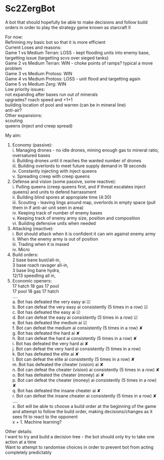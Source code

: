 # Sc2ZergBot
A bot that should hopefully be able to make decisions and follow build orders in order to play the strategy game known as starcraft II

For now:<br />
  Refinining my basic bot so that it is more efficient<br />
  Current Loses and reasons:  <br  />
    Game 1 vs Medium Terran: LOSS - kept flooding units into enemy base, targetting issue (targetting scvs over sieged tanks)<br  />
    Game 2 vs Medium Terran: WIN - choke points of ramps? typical a move problem<br  />
    Game 3 vs Medium Protoss: WIN<br  />
    Game 4 vs Medium Protoss: LOSS - unit flood and targetting again<br  />
    Game 5 vs Medium Zerg: WIN<br  />
  Low priority issues:<br  />
    not expanding after bases run out of minerals<br  />
    upgrades? roach speed and +1+1<br  />
    building location of pool and warren (can be in mineral line)<br  />
    anti-air?<br  />
  Other expansions:<br  />
    scouting<br  />
    queens (inject and creep spread)<br  />
  

My aim:<br />
  1. Economy (passive):<br />
    i. Managing drones - no idle drones, mining enough gas to mineral ratio, oversatured bases<br />
    ii.  Building drones until it reaches the wanted number of drones<br />
    iii. Building overlords to meet future supply demand in 18 seconds<br />
    iv. Constantly injecting with inject queens<br />
    v. Spreading creep with creep queens<br />
  2. Defense and vision (some passive, some reactive):<br />
    i. Pulling queens (creep queens first, and if threat escalates inject queens) and units to defend harrassment<br />
    ii. Building blind spores at appropiate time (4:30)<br />
    iii. Scouting - leaving lings around map, overlords in empty space (pull them in if anti-air unit seen in area)<br />
    iv. Keeping track of number of enemy bases<br />
    v. Keeping track of enemy army size, position and composition<br />
    vi. Building defensive units when needed<br />
  3. Attacking (reactive):<br />
    i. Bot should attack when it is confident it can win against enemy army<br />
    ii. When the enemy army is out of position<br />
    iii. Trading when it is maxed<br />
    iv. Micro<br />
  4. Build orders:<br />
    2 base bane bust/all-in,<br />
    3 base roach ravager all-in, <br />
    3 base ling bane hydra, <br />
    12/13 speedling all in, <br />
  5. Economic openers:<br />
    17 hatch 18 gas 17 pool<br />
    17 pool 18 gas 17 hatch<br />
  ....<br />
  a. Bot has defeated the very easy ai ☑<br />
  b. Bot can defeat the very easy ai consistently (5 times in a row) ☑<br />
  c. Bot has defeated the easy ai ☑<br />
  d. Bot can defeat the easy ai consistently (5 times in a row) ☑<br />
  e. Bot has defeated the medium ai ☑<br />
  f. Bot can defeat the medium ai consistently (5 times in a row) ✘<br />
  g. Bot has defeated the hard ai ✘<br />
  h. Bot can defeat the hard ai consistently (5 times in a row) ✘<br />
  i. Bot has defeated the very hard ai ✘<br />
  j. Bot can defeat the very hard ai consistently (5 times in a row)<br />
  k. Bot has defeated the elite ai ✘<br />
  l. Bot can defeat the elite ai consistently (5 times in a row) ✘<br />
  m. Bot has defeated the cheater (vision) ai ✘<br />
  n. Bot can defeat the cheater (vision) ai consistently (5 times in a row) ✘<br />
  o. Bot has defeated the cheater (money) ai ✘<br />
  p. Bot can defeat the cheater (money) ai consistently (5 times in a row) ✘<br />
  q. Bot has defeated the insane cheater ai ✘<br />
  r. Bot can defeat the insane cheater ai consistently (5 times in a row) ✘<br />
  ....<br />
  x. Bot will be able to choose a build order at the beginning of the game and attempt to follow the build order, making decisions/changes as it sees fit to react to the opponent<br />
  x + 1. Machine learning?<br />

Other details:<br />
  I want to try and build a decision tree - the bot should only try to take one action at a time<br />
  Want to attempt to randomise choices in order to prevent bot from acting completely predictably<br />
